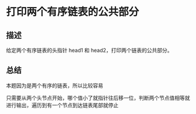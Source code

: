 # 打印两个有序链表的公共部分



## 描述

给定两个有序链表的头指针 head1 和 head2，打印两个链表的公共部分。



## 总结

本题因为是两个有序的链表，所以比较容易

只需要从两个头节点开始，哪个值小了就指针往后移一位，判断两个节点值相等就进行输出，遍历到有一个节点到达链表尾部就停止

